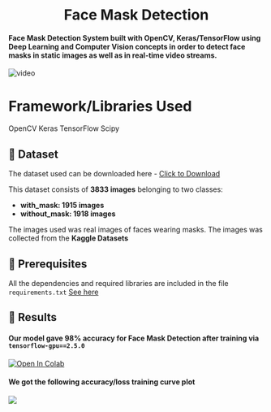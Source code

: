 <h1 align="center">Face Mask Detection</h1>

<h4>Face Mask Detection System built with OpenCV, Keras/TensorFlow using Deep Learning and Computer Vision concepts in order to detect face masks in static images as well as in real-time video streams.</h4>

![video](https://user-images.githubusercontent.com/43907561/177964905-4a449c5c-ba49-4717-85cd-201cee28f5b9.gif)

# Framework/Libraries Used
OpenCV
Keras
TensorFlow
Scipy


## :file_folder: Dataset
The dataset used can be downloaded here - [Click to Download](https://drive.google.com/drive/folders/108KDCyi_J2oO4lqTFe2u_uwymeKiUW-Z?usp=sharing)

This dataset consists of __3833 images__ belonging to two classes:
*	__with_mask: 1915 images__
*	__without_mask: 1918 images__

The images used was real images of faces wearing masks. The images was collected from the __Kaggle Datasets__

## :key: Prerequisites

All the dependencies and required libraries are included in the file <code>requirements.txt</code> [See here](https://github.com/aaswani365/Face-Mask-Detection/blob/main/requirements.txt)

## :key: Results

#### Our model gave 98% accuracy for Face Mask Detection after training via <code>tensorflow-gpu==2.5.0</code>

<a href="https://colab.research.google.com/drive/1anYeUekLC7aQjmVms3vJ1GwI1NwNsNZa"><img src="https://colab.research.google.com/assets/colab-badge.svg" alt="Open In Colab"/></a>

#### We got the following accuracy/loss training curve plot
![](https://github.com/aaswani365/Face-Mask-Detection/blob/main/plot.JPG)


